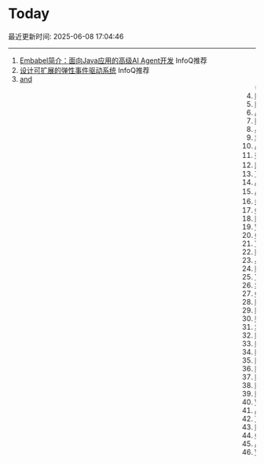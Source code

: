 # Today

最近更新时间: 2025-06-08 17:04:46

--- 
1. [Embabel简介：面向Java应用的高级AI Agent开发](https://www.infoq.cn/article/Cc0fP5AEAJMpe7G5jxcu) InfoQ推荐
2. [设计可扩展的弹性事件驱动系统](https://www.infoq.cn/article/fbKugCt382Noyah2KLcr) InfoQ推荐
3. [<Blink> and <Marquee> (2020)](https://danq.me/2020/11/11/blink-and-marquee/) Hacker News
4. [Louis Rossmann: We've started a foundation to bring back ownership [video]](https://www.youtube.com/watch?v=WBG6Vw3nxZs) Hacker News
5. [Installing Microsoft Windows 98 in DOSBox-X](https://dosbox-x.com/wiki/Guide%3AInstalling-Windows-98#_windows_editions_this_guide_applies_to) Hacker News
6. [Ask HN: Does anyone know of a general news site akin to Hacker News?](https://news.ycombinator.com/item?id=44214410) Hacker News
7. [Reinforcement Learning to Train Large Language Models to Explain Human Decisions](https://arxiv.org/abs/2505.11614) Hacker News
8. [Joining Apple Computer (2018)](https://www.folklore.org/Joining_Apple_Computer.html) Hacker News
9. [Should I Use a Carousel? (2013)](https://shouldiuseacarousel.com/) Hacker News
10. [An innovative superfamily of fonts for code (2023)](https://monaspace.githubnext.com/) Hacker News
11. [微软将对人工智能模型的“安全性”进行排名](https://www.36kr.com/newsflashes/3327110608087558) 36kr快讯
12. [国产具身大模型首次获得汽车制造全场景验证](https://www.36kr.com/newsflashes/3327108908427781) 36kr快讯
13. [The US is turning into a mass techno-surveillance state](https://english.elpais.com/usa/2025-06-05/how-the-us-is-turning-into-a-mass-techno-surveillance-state.html) Hacker News
14. [An innovative superfamily of fonts for code](https://monaspace.githubnext.com/) Hacker News
15. [Azure AI Search推出智能会话AI的代理式检索](https://www.infoq.cn/article/gede83jNiZ7Qi59GkD0G) InfoQ推荐
16. [如何培养成为首席工程师的技能](https://www.infoq.cn/article/3DmjhPcG2KgAowupxIh9) InfoQ推荐
17. [Coventry Very Light Rail](https://www.coventry.gov.uk/coventry-light-rail) Hacker News
18. [Don't Panic, but Douglas Adams Predicted a Lot of This](https://krisstgabriel.substack.com/p/dont-panic-but-douglas-adams-predicted) Hacker News
19. [Why Understanding Software Cycle Time Is Messy, Not Magic](https://arxiv.org/abs/2503.05040) Hacker News
20. [Convert photos to Atkinson dithering](https://gazs.github.io/canvas-atkinson-dither/) Hacker News
21. [You need much less memory than time](https://blog.computationalcomplexity.org/2025/02/you-need-much-less-memory-than-time.html) Hacker News
22. [Math Symbol Frequencies](https://leancrew.com/all-this/2025/06/math-symbol-frequencies/) Hacker News
23. [Joining Apple Computer](https://www.folklore.org/Joining_Apple_Computer.html) Hacker News
24. [Field Notes from Shipping Real Code with Claude](https://diwank.space/field-notes-from-shipping-real-code-with-claude) Hacker News
25. [You Need Much Less Memory Than Time](https://blog.computationalcomplexity.org/2025/02/you-need-much-less-memory-than-time.html) Hacker News
26. [Stop Vibe Coding. Start Cyborg Coding](https://chaserabenn.medium.com/stop-vibe-coding-start-cyborg-coding-640f3e16c83e) Hacker News
27. [Convert Photos to Atkinson Dithering](https://gazs.github.io/canvas-atkinson-dither/) Hacker News
28. [Bill Atkinson has died](https://daringfireball.net/linked/2025/06/07/bill-atkinson-rip) Hacker News
29. [BorgBackup 2 has no server-side append-only anymore](https://github.com/borgbackup/borg/pull/8798) Hacker News
30. [Updates to Advanced Voice Mode for paid users](https://help.openai.com/en/articles/6825453-chatgpt-release-notes) Hacker News
31. [Self-Host and Tech Independence: The Joy of Building Your Own](https://www.ssp.sh/blog/self-host-self-independence/) Hacker News
32. [Discovering a JDK Race Condition, and Debugging It in 30 Minutes with Fray](https://aoli.al/blogs/jdk-bug/) Hacker News
33. [Hollywood Is Already Using AI (and Hiding It)](https://www.vulture.com/article/generative-ai-hollywood-movies-tv.html) Hacker News
34. [PyOpticL – Code-to-CAD optical system engineering](https://github.com/UMassIonTrappers/PyOpticL) Hacker News
35. [Log-Linear Attention](https://arxiv.org/abs/2506.04761) Hacker News
36. [My experiment living in a tent in Hong Kong's jungle](https://corentin.trebaol.com/Blog/8.+The+Homelessness+Experiment) Hacker News
37. [I'm Wirecutter's water-quality expert. I don't filter my water](https://www.nytimes.com/wirecutter/reviews/know-your-water-quality/) Hacker News
38. [Bill Atkinson has died](https://m.facebook.com/story.php?story_fbid=10238073579963378&id=1378467145) Hacker News
39. [I'm Wirecutter's Water-Quality Expert. I Don't Filter My Water](https://www.nytimes.com/wirecutter/reviews/know-your-water-quality/) Hacker News
40. [Washington Post's Privacy Tip: Stop Using Chrome, Delete Meta Apps (and Yandex)](https://tech.slashdot.org/story/25/06/07/035249/washington-posts-privacy-tip-stop-using-chrome-delete-metas-apps-and-yandex) Hacker News
41. [A Homelessness Experiment](https://corentin.trebaol.com/Blog/8.+The+Homelessness+Experiment) Hacker News
42. [The Homelessness Experiment – or how to AI-proof your life](https://corentin.trebaol.com/Blog/8.+The+Homelessness+Experiment) Hacker News
43. [Bill Atkinson has passed away](https://m.facebook.com/story.php?story_fbid=10238073579963378&id=1378467145) Hacker News
44. [OneText (YC W23) Is Hiring a DevOps/DBA Lead Engineer](https://jobs.ashbyhq.com/one-text/b95952a2-9bc2-4c3a-9da1-3dcc157b4a27) Hacker News
45. [After Pornhub left France, this VPN saw a 1,000% surge in signups in 30 minutes](https://mashable.com/article/proton-vpn-pornhub-france) Hacker News
46. [Why Pandas feels clunky when coming from R (2024)](https://www.sumsar.net/blog/pandas-feels-clunky-when-coming-from-r/) Hacker News
